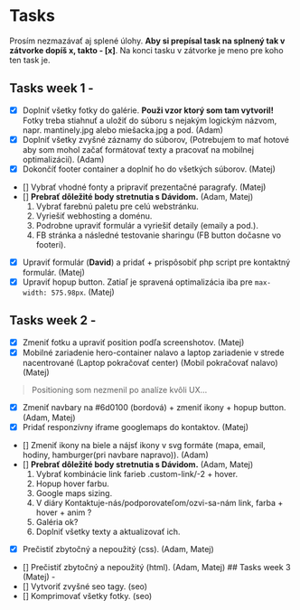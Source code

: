 # Tasks 
Prosím nezmazávať aj splené úlohy.
**Aby si prepísal task na splnený tak v zátvorke dopíš x, takto - [x]**.
Na konci tasku v zátvorke je meno pre koho ten task je.
## Tasks week 1 - 
- [x] Doplniť všetky fotky do galérie. **Použi vzor ktorý som tam vytvoril!** Fotky treba stiahnuť a uložiť do súboru s nejakým logickým názvom, napr. mantinely.jpg alebo miešacka.jpg a pod. (Adam)
- [x] Doplniť všetky zvyšné záznamy do súborov, (Potrebujem to mať hotové aby som mohol začať formátovať texty a pracovať na mobilnej optimalizácií). (Adam)
- [x] Dokončíť footer container a doplniť ho do všetkých súborov. (Matej)
- [] Vybrať vhodné fonty a pripraviť prezentačné paragrafy. (Matej)
- [] **Prebrať dôležité body stretnutia s Dávidom.** (Adam, Matej)
    1. Vybrať farebnú paletu pre celú webstránku.
    2. Vyriešiť webhosting a doménu.
    3. Podrobne upraviť formulár a vyriešiť detaily (emaily a pod.).
    4. FB stránka a následné testovanie sharingu (FB button dočasne vo footeri).
- [x] Upraviť formulár (**David**) a pridať + prispôsobiť php script pre kontaktný formulár. (Matej)
- [x] Upraviť hopup button. Zatiaľ je spravená optimalizácia iba pre `max-width: 575.98px`. (Matej)
## Tasks week 2 - 
- [x] Zmeniť fotku a upraviť position podľa screenshotov. (Matej)
- [x] Mobilné zariadenie hero-container nalavo a laptop zariadenie v strede nacentrované (Laptop pokračovať center) (Mobil pokračovať nalavo) (Matej)
> Positioning som nezmenil po analíze kvôli UX...
- [x] Zmeniť navbary na #6d0100 (bordová) + zmeniť ikony + hopup button. (Adam, Matej)
- [x] Pridať responzívny iframe googlemaps do kontaktov. (Matej)
- [] Zmeniť ikony na biele a nájsť ikony v svg formáte (mapa, email, hodiny, hamburger(pri navbare napravo)). (Adam)
- [] **Prebrať dôležité body stretnutia s Dávidom.** (Adam, Matej)
    1. Vybrať kombinácie link farieb .custom-link/-2 + hover.
    2. Hopup hover farbu.
    3. Google maps sizing.
    4. V diáry Kontaktuje-nás/podporovateľom/ozvi-sa-nám link, farba + hover + anim ?
    5. Galéria ok?
    6. Doplniť všetky texty a aktualizovať ich.
- [x] Prečistiť zbytočný a nepoužitý (css). (Adam, Matej)
- [] Prečistiť zbytočný a nepoužitý (html). (Adam, Matej)
## Tasks week 3 (Matej) - 
- [] Vytvoriť zvyšné seo tagy. (seo)
- [] Komprimovať všetky fotky. (seo)